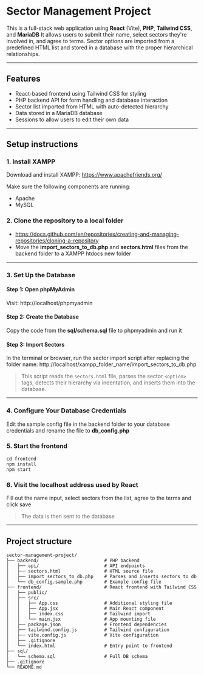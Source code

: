 # Sector Management Project

This is a full-stack web application using **React** (Vite), **PHP**, **Tailwind CSS**, and **MariaDB** 
It allows users to submit their name, select sectors they're involved in, and agree to terms. 
Sector options are imported from a predefined HTML list and stored in a database with the proper hierarchical relationships.

---

## Features

- React-based frontend using Tailwind CSS for styling
- PHP backend API for form handling and database interaction
- Sector list imported from HTML with auto-detected hierarchy
- Data stored in a MariaDB database
- Sessions to allow users to edit their own data

---

## Setup instructions
### 1. Install XAMPP

Download and install XAMPP:
https://www.apachefriends.org/

Make sure the following components are running:
- Apache
- MySQL

### 2. Clone the repository to a local folder
- https://docs.github.com/en/repositories/creating-and-managing-repositories/cloning-a-repository
- Move the **import_sectors_to_db.php** and **sectors.html** files from the backend folder to a XAMPP htdocs new folder

---

### 3. Set Up the Database

#### Step 1: Open phpMyAdmin  
Visit: http://localhost/phpmyadmin

#### Step 2: Create the Database  
Copy the code from the **sql/schema.sql** file to phpmyadmin and run it

#### Step 3: Import Sectors  
In the terminal or browser, run the sector import script after replacing the folder name:
http://localhost/xampp_folder_name/import_sectors_to_db.php
> This script reads the `sectors.html` file, parses the sector `<option>` tags, detects their hierarchy via indentation, and inserts them into the database.

---

### 4. Configure Your Database Credentials
Edit the sample config file in the backend folder to your database credentials and rename the file to **db_config.php**

### 5. Start the frontend
```
cd frontend
npm install
npm start
```

### 6. Visit the localhost address used by React
Fill out the name input, select sectors from the list, agree to the terms and click save
> The data is then sent to the database

---

## Project structure
```
sector-management-project/
├── backend/                        # PHP backend
│   ├── api/                        # API endpoints
│   ├── sectors.html                # HTML source file
│   ├── import_sectors_to_db.php    # Parses and inserts sectors to db
│   └── db_config.sample.php        # Example config file
├── frontend/                       # React frontend with Tailwind CSS
│   ├── public/
│   ├── src/
│   │   ├── App.css                 # Additional styling file
│   │   ├── App.jsx                 # Main React component
│   │   ├── index.css               # Tailwind import
│   │   └── main.jsx                # App mounting file
│   ├── package.json                # Frontend dependencies
│   ├── tailwind.config.js          # Tailwind configuration
│   ├── vite.config.js              # Vite configuration
│   ├── .gitignore
│   └── index.html                  # Entry point to frontend
├── sql/
│   └── schema.sql                  # Full DB schema
├── .gitignore
└── README.md
```
